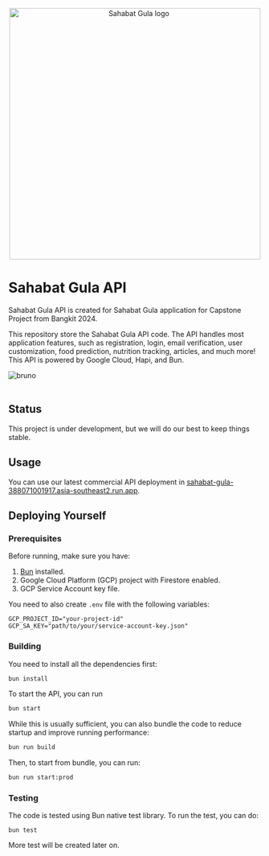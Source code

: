 <p align="center">
	<img width="500" alt="Sahabat Gula logo" src="assets/sahabat-gula.png">
</p>

# Sahabat Gula API

Sahabat Gula API is created for Sahabat Gula application for Capstone Project from Bangkit 2024.

This repository store the Sahabat Gula API code. The API handles most application features, such as registration, login, email verification, user customization, food prediction, nutrition tracking, articles, and much more! This API is powered by Google Cloud, Hapi, and Bun.

![bruno](assets/thumbnail-1.png) <br /><br />

## Status

This project is under development, but we will do our best to keep things stable.

## Usage

You can use our latest commercial API deployment in
[sahabat-gula-388071001917.asia-southeast2.run.app](https://sahabat-gula-388071001917.asia-southeast2.run.app).

## Deploying Yourself

### Prerequisites

Before running, make sure you have:

1. [Bun](https://bun.sh) installed.
2. Google Cloud Platform (GCP) project with Firestore enabled.
3. GCP Service Account key file.

You need to also create `.env` file with the following variables:

```env
GCP_PROJECT_ID="your-project-id"
GCP_SA_KEY="path/to/your/service-account-key.json"

```

### Building

You need to install all the dependencies first:

```bash
bun install
```

To start the API, you can run

```bash
bun start
```

While this is usually sufficient, you can also bundle the code to reduce startup and improve running performance:

```bash
bun run build
```

Then, to start from bundle, you can run:

```bash
bun run start:prod
```

### Testing

The code is tested using Bun native test library. To run the test, you can do:

```
bun test
```

More test will be created later on.
